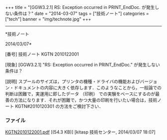﻿+++
title = "[GGW3.2.1] RS: Exception occurred in PRINT_EndDoc. が発生しない条件は？"
date = "2014-03-07"
tags = ["技術ノート"]
categories = ["tech"]
banner = "img/technote.jpg"
+++

-----------------------------------------------------------------------------------------------------------------------------

*技術ノート

2014/03/07*


[番号]
技術ノート KGTN 2010122001

[現象]
[GGW3.2.1] "RS: Exception occurred in PRINT_EndDoc."
が発生しない条件は？

[説明]
スプールのサイズは，プリンタの機種・ドライバの機能およびバージョン・ドキュメントの内容に大きく依存します．このようなことから，一般論での判断は困難で，実運用に即したデータ
（印刷）
での実験をベースにするのが最善の方法になります．それが困難で，かつ大量の印刷を行いたい場合は，技術ノート
KGTN#2010120301 の方法をご検討下さい．


### ファイル





[KGTN2010122001.pdf](http://techreport.kitasp.net/attachments/download/1602/KGTN2010122001.pdf)
 [(54.3 KB)] [kitasp 技術センター, 2014/03/07
18:07]
